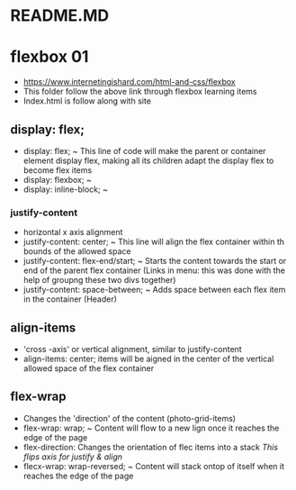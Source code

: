 # README.MD

# flexbox 01
 - https://www.internetingishard.com/html-and-css/flexbox
 - This folder follow the above link through flexbox learning items
 - Index.html is follow along with site 
 

## display: flex;

- display: flex; ~ This line of code will make the parent or 
container element display flex, making all its children
adapt the display flex to become flex items
- display: flexbox; ~ 
- display: inline-block; ~ 

### justify-content
- horizontal x axis alignment 
- justify-content: center; ~ This line will align the flex container within th bounds of the allowed space
- justify-content: flex-end/start; ~ Starts the content towards the start or end of the parent flex container (Links in menu: this was done with the help of groupng these two divs together)
- justify-content: space-between; ~ Adds space between each flex item in the container (Header)

## align-items
- 'cross -axis' or vertical alignment, similar to justify-content
- align-items: center; items will be aigned in the center of the vertical allowed space of the flex container

## flex-wrap
- Changes the 'direction' of the content (photo-grid-items)
- flex-wrap: wrap; ~ Content will flow to a new lign once it reaches the edge of the page
- flex-direction: Changes the orientation of flec items into a stack *This flips axis for justify & align*
- flecx-wrap: wrap-reversed; ~ Content will stack ontop of itself when it reaches the edge of the page